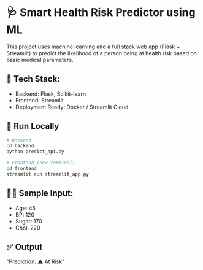 # 🩺 Smart Health Risk Predictor using ML

This project uses machine learning and a full stack web app (Flask + Streamlit) to predict the likelihood of a person being at health risk based on basic medical parameters.

## 🔧 Tech Stack:
- Backend: Flask, Scikit-learn
- Frontend: Streamlit
- Deployment Ready: Docker / Streamlit Cloud

## 🚀 Run Locally
```bash
# Backend
cd backend
python predict_api.py

# Frontend (new terminal)
cd frontend
streamlit run streamlit_app.py
```

## 👨‍🔬 Sample Input:
- Age: 45
- BP: 120
- Sugar: 170
- Chol: 220

## ✅ Output
"Prediction: ⚠️ At Risk"
